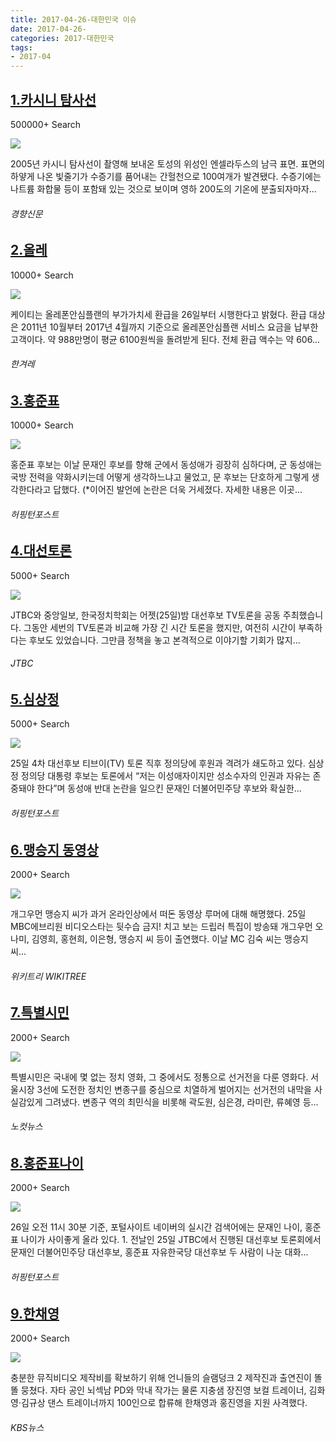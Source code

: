 ```yaml
---
title: 2017-04-26-대한민국 이슈
date: 2017-04-26-
categories: 2017-대한민국
tags: 
- 2017-04
---
```


[1.카시니 탐사선](http://news.khan.co.kr/kh_news/khan_art_view.html?artid=201704262306005&code=610101)
--

500000+ Search

![](http:)

2005년 카시니 탐사선이 촬영해 보내온 토성의 위성인 엔셀라두스의 남극 표면. 표면의 하얗게 나온 빛줄기가 수증기를 품어내는 간헐천으로 100여개가 발견됐다. 수증기에는 나트륨 화합물 등이 포함돼 있는 것으로 보이며 영하 200도의 기온에 분출되자마자...
###### 경향신문

[2.올레](http://www.hani.co.kr/arti/economy/it/792280.html)
--

10000+ Search

![](http:)

케이티는 올레폰안심플랜의 부가가치세 환급을 26일부터 시행한다고 밝혔다. 환급 대상은 2011년 10월부터 2017년 4월까지 기준으로 올레폰안심플랜 서비스 요금을 납부한 고객이다. 약 988만명이 평균 6100원씩을 돌려받게 된다. 전체 환급 액수는 약 606...
###### 한겨레

[3.홍준표](http://www.huffingtonpost.kr/2017/04/26/story_n_16256786.html)
--

10000+ Search

![](http:)

홍준표 후보는 이날 문재인 후보를 향해 군에서 동성애가 굉장히 심하다며, 군 동성애는 국방 전력을 약화시키는데 어떻게 생각하느냐고 물었고, 문 후보는 단호하게 그렇게 생각한다라고 답했다. (*이어진 발언에 논란은 더욱 거세졌다. 자세한 내용은 이곳...
###### 허핑턴포스트

[4.대선토론](http://news.jtbc.joins.com/html/383/NB11460383.html)
--

5000+ Search

![](http:)

JTBC와 중앙일보, 한국정치학회는 어젯(25일)밤 대선후보 TV토론을 공동 주최했습니다. 그동안 세번의 TV토론과 비교해 가장 긴 시간 토론을 했지만, 여전히 시간이 부족하다는 후보도 있었습니다. 그만큼 정책을 놓고 본격적으로 이야기할 기회가 많지...
###### JTBC

[5.심상정](http://www.huffingtonpost.kr/2017/04/27/story_n_16279832.html)
--

5000+ Search

![](http:)

25일 4차 대선후보 티브이(TV) 토론 직후 정의당에 후원과 격려가 쇄도하고 있다. 심상정 정의당 대통령 후보는 토론에서 “저는 이성애자이지만 성소수자의 인권과 자유는 존중돼야 한다”며 동성애 반대 논란을 일으킨 문재인 더불어민주당 후보와 확실한...
###### 허핑턴포스트

[6.맹승지 동영상](http://www.wikitree.co.kr/main/news_view.php?id=299860)
--

2000+ Search

![](http:)

개그우먼 맹승지 씨가 과거 온라인상에서 떠돈 동영상 루머에 대해 해명했다. 25일 MBC에브리원 비디오스타는 뒷수습 금지! 치고 보는 드립러 특집이 방송돼 개그우먼 오나미, 김영희, 홍현희, 이은형, 맹승지 씨 등이 출연했다. 이날 MC 김숙 씨는 맹승지 씨...
###### 위키트리 WIKITREE

[7.특별시민](http://www.nocutnews.co.kr/news/4775772)
--

2000+ Search

![](http:)

특별시민은 국내에 몇 없는 정치 영화, 그 중에서도 정통으로 선거전을 다룬 영화다. 서울시장 3선에 도전한 정치인 변종구를 중심으로 치열하게 벌어지는 선거전의 내막을 사실감있게 그려냈다. 변종구 역의 최민식을 비롯해 곽도원, 심은경, 라미란, 류혜영 등...
###### 노컷뉴스

[8.홍준표나이](http://www.huffingtonpost.kr/2017/04/26/story_n_16248020.html)
--

2000+ Search

![](http:)

26일 오전 11시 30분 기준, 포털사이트 네이버의 실시간 검색어에는 문재인 나이, 홍준표 나이가 사이좋게 올라 있다. 1. 전날인 25일 JTBC에서 진행된 대선후보 토론회에서 문재인 더불어민주당 대선후보, 홍준표 자유한국당 대선후보 두 사람이 나눈 대화...
###### 허핑턴포스트

[9.한채영](http://d.kbs.co.kr/news/view.do?ncd=3471447)
--

2000+ Search

![](http:)

충분한 뮤직비디오 제작비를 확보하기 위해 언니들의 슬램덩크 2 제작진과 출연진이 똘똘 뭉쳤다. 자타 공인 뇌섹남 PD와 막내 작가는 물론 지충샘 장진영 보컬 트레이너, 김화영·김규상 댄스 트레이너까지 100인으로 합류해 한채영과 홍진영을 지원 사격했다.
###### KBS뉴스

